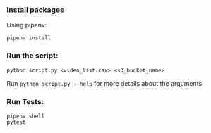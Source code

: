 ### Install packages

Using pipenv:
```
pipenv install
```

### Run the script:

```
python script.py <video_list.csv> <s3_bucket_name>
```

Run `python script.py --help` for more details about the arguments.

### Run Tests:

```
pipenv shell
pytest
```